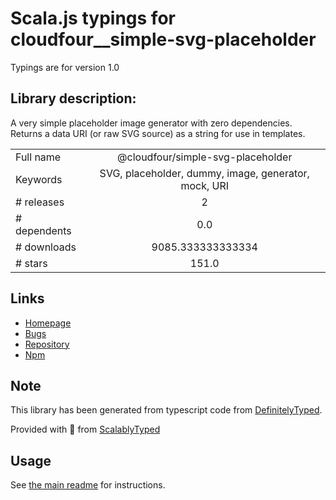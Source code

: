 
# Scala.js typings for cloudfour__simple-svg-placeholder

Typings are for version 1.0

## Library description:
A very simple placeholder image generator with zero dependencies. Returns a data URI (or raw SVG source) as a string for use in templates.

|                    |                 |
| ------------------ | :-------------: |
| Full name          | @cloudfour/simple-svg-placeholder |
| Keywords           | SVG, placeholder, dummy, image, generator, mock, URI |
| # releases         | 2 |
| # dependents       | 0.0 |
| # downloads        | 9085.333333333334 |
| # stars            | 151.0 |

## Links
- [Homepage](https://github.com/cloudfour/simple-svg-placeholder#readme)
- [Bugs](https://github.com/cloudfour/simple-svg-placeholder/issues)
- [Repository](https://github.com/cloudfour/simple-svg-placeholder)
- [Npm](https://www.npmjs.com/package/%40cloudfour%2Fsimple-svg-placeholder)
    


## Note
This library has been generated from typescript code from [DefinitelyTyped](https://definitelytyped.org).

Provided with :purple_heart: from [ScalablyTyped](https://github.com/oyvindberg/ScalablyTyped)

## Usage
See [the main readme](../../readme.md) for instructions.


